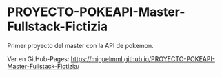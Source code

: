# PROYECTO-POKEAPI-Master-Fullstack-Fictizia
Primer proyecto del master con la API de pokemon.

Ver en GitHub-Pages: https://miguelmml.github.io/PROYECTO-POKEAPI-Master-Fullstack-Fictizia/
